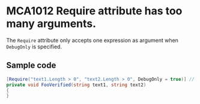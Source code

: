 # MCA1012 Require attribute has too many arguments.

The `Require` attribute only accepts one expression as argument when `DebugOnly` is specified.

## Sample code

```cs
[Require("text1.Length > 0", "text2.Length > 0", DebugOnly = true)] // MCA1012: Require attribute has too many arguments.
private void FooVerified(string text1, string text2)
{
}
```
